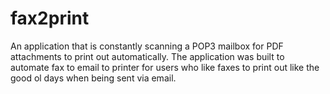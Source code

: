 # fax2print
An application that is constantly scanning a POP3 mailbox for PDF attachments to print out automatically. The application was built to automate fax to email to printer for users who like faxes to print out like the good ol days when being sent via email.
